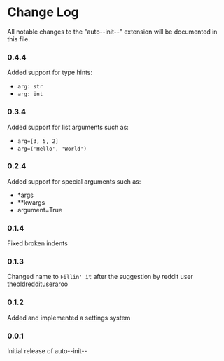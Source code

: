 # Change Log
All notable changes to the "auto--init--" extension will be documented in this file.

### 0.4.4
Added support for type hints:
* `arg: str`
* `arg: int`

### 0.3.4
Added support for list arguments such as:
* `arg=[3, 5, 2]`
* `arg=('Hello', 'World')`

### 0.2.4
Added support for special arguments such as:
- *args
- **kwargs
- argument=True

### 0.1.4
Fixed broken indents

### 0.1.3
Changed name to `Fillin' it` after the suggestion by reddit user [theoldreddituseraroo](https://www.reddit.com/user/theoldreddituseraroo/)

### 0.1.2
Added and implemented a settings system

### 0.0.1
Initial release of auto--init--